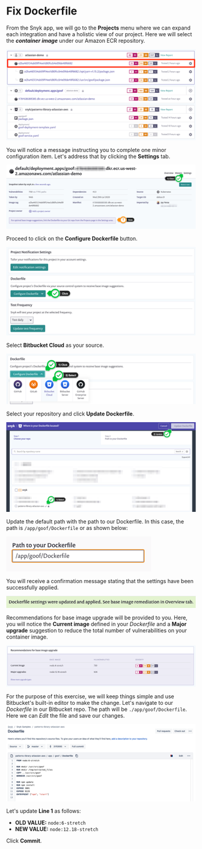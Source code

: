 # Fix Dockerfile

From the Snyk app, we will go to the **Projects** menu where we can expand each integration and have a holistic view of our project. Here we will select the _**container image**_ under our Amazon ECR repository.

![](../../../../.gitbook/assets/snyk-projects-02.png)

You will notice a message instructing you to complete one minor configuration item. Let's address that by clicking the **Settings** tab.

![](../../../../.gitbook/assets/snyk-docker-fix-01.png)

Proceed to click on the **Configure Dockerfile** button.

![](../../../../.gitbook/assets/snyk-docker-fix-02.png)

Select **Bitbucket Cloud** as your source.

![](../../../../.gitbook/assets/snyk-docker-fix-03.png)

Select your repository and click **Update Dockerfile**.

![](../../../../.gitbook/assets/snyk-docker-fix-04.png)

Update the default path with the path to our Dockerfile. In this case, the path is `/app/goof/Dockerfile` or as shown below:

![](../../../../.gitbook/assets/snyk-docker-fix-05.png)

You will receive a confirmation message stating that the settings have been successfully applied.

![](../../../../.gitbook/assets/snyk-docker-fix-06.png)

Recommendations for base image upgrade will be provided to you. Here, you will notice the **Current image** defined in your _Dockerfile_ and a **Major upgrade** suggestion to reduce the total number of vulnerabilities on your container image.

![](../../../../.gitbook/assets/snyk-docker-fix-07.png)

For the purpose of this exercise, we will keep things simple and use Bitbucket's built-in editor to make the change. Let's navigate to our _Dockerfile_ in our Bitbucket repo. The path will be `./app/goof/Dockerfile`. Here we can _Edit_ the file and save our changes.

![](../../../../.gitbook/assets/bitbucket-edit-dockerfile.png)

Let's update **Line 1** as follows:

* **OLD VALUE:** `node:6-stretch`
* **NEW VALUE:** `node:12.18-stretch`

Click **Commit**.

